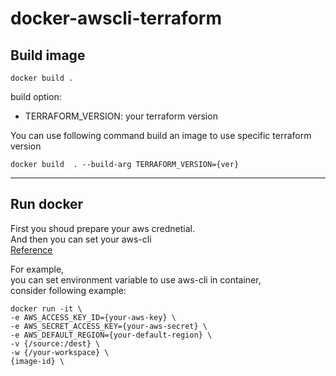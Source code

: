 # docker-awscli-terraform

## Build image
```
docker build .
```

build option:
* TERRAFORM_VERSION: your terraform version

You can use following command build an image to use specific terraform version
```
docker build  . --build-arg TERRAFORM_VERSION={ver}
```
---

## Run docker

First you shoud prepare your aws crednetial.  
And then you can set your aws-cli  
[Reference](https://docs.aws.amazon.com/cli/latest/userguide/cli-configure-envvars.html)

For example,  
you can set environment variable to use aws-cli in container,  
consider following example:

```
docker run -it \
-e AWS_ACCESS_KEY_ID={your-aws-key} \
-e AWS_SECRET_ACCESS_KEY={your-aws-secret} \
-e AWS_DEFAULT_REGION={your-default-region} \
-v {/source:/dest} \
-w {/your-workspace} \ 
{image-id} \
```